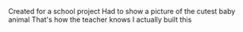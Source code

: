 Created for a school project
Had to show a picture of the cutest baby animal
That's how the teacher knows I actually built this
